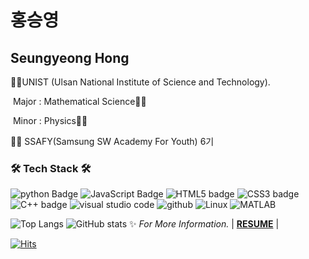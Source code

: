 # 홍승영

## Seungyeong Hong

👨‍🎓UNIST (Ulsan National Institute of Science and Technology). 

​			Major : Mathematical Science👨‍🏫

​			Minor : Physics👨‍🔬

👨‍💻 SSAFY(Samsung SW Academy For Youth) 6기


<h3><b>🛠 Tech Stack 🛠</b></h3>

![python Badge](https://img.shields.io/badge/Python-3766AB?style=flat-square&logo=Python&logoColor=white)
![JavaScript Badge](https://img.shields.io/badge/JavaScript-F7DF1E?style=flat-square&logo=JavaScript&logoColor=white)
![HTML5 badge](https://img.shields.io/badge/HTML5-E34F26?style=flat-square&logo=HTML5&logoColor=white)
![CSS3 badge](https://img.shields.io/badge/CSS3-1572B6?style=flat-square&logo=CSS3&logoColor=whit)
![C++ badge](https://img.shields.io/badge/c++-00599C?style=flat-square&logo=c%2B%2B&logoColor=white)
![visual studio code](https://img.shields.io/badge/VisualStudioCode-007ACC?style=flat-square&logo=VisualStudioCode&logoColor=white)
![github](https://img.shields.io/badge/GitHub-181717?style=flat-square&logo=GitHub&logoColor=white)
![Linux](https://img.shields.io/badge/Linux-FCC624?style=flat-square&logo=Linux&logoColor=black)
![MATLAB](https://github.com/mathworks/ci-configuration-examples/actions/workflows/ci.yml/badge.svg)



![Top Langs](https://github-readme-stats.vercel.app/api/top-langs/?username=tmddud0103) ![GitHub stats](https://github-readme-stats.vercel.app/api?username=tmddud0103&theme=vue)
 ✨ *For More Information.* | **[RESUME](https://tmddud0103.github.io)** |

[![Hits](https://hits.seeyoufarm.com/api/count/incr/badge.svg?url=https%3A%2F%2Fgithub.com%2Ftmddud0103&count_bg=%2379C83D&title_bg=%23555555&icon=&icon_color=%23E7E7E7&title=hits&edge_flat=false)](https://hits.seeyoufarm.com)

